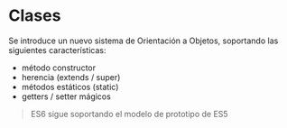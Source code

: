 # Clases

Se introduce un nuevo sistema de Orientación a Objetos, soportando las siguientes características:
 - método constructor
 - herencia (extends / super)
 - métodos estáticos (static)
 - getters / setter mágicos


> ES6 sigue soportando el modelo de prototipo de ES5
